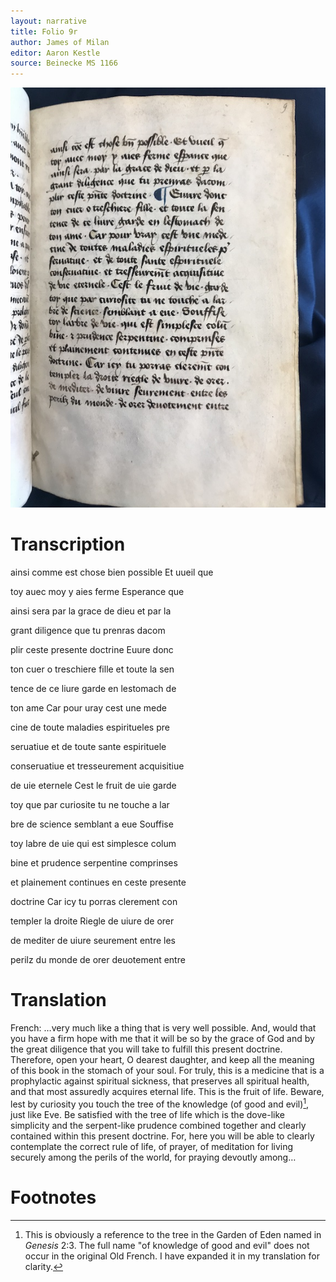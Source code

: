 ```yaml
---
layout: narrative
title: Folio 9r
author: James of Milan
editor: Aaron Kestle
source: Beinecke MS 1166
---
```


![Beinecke MS 1166 Folio 9R](https://raw.githubusercontent.com/oldfrenchtexts/L-aiguillon-d-amour-divine/master/assets/9R.jpg)

# Transcription

ainsi comme est chose bien possible Et uueil que

toy auec moy y aies ferme Esperance que

ainsi sera par la grace de dieu et par la

grant diligence que tu prenras dacom

plir ceste presente doctrine Euure donc

ton cuer o treschiere fille et toute la sen

tence de ce liure garde en lestomach de

ton ame Car pour uray cest une mede

cine de toute maladies espiritueles pre

seruatiue et de toute sante espirituele

conseruatiue et tresseurement acquisitiue

de uie eternele Cest le fruit de uie garde

toy que par curiosite tu ne touche a lar

bre de science semblant a eue Souffise

toy labre de uie qui est simplesce colum

bine et prudence serpentine comprinses

et plainement continues en ceste presente

doctrine Car icy tu porras clerement con

templer la droite Riegle de uiure de orer

de mediter de uiure seurement entre les

perilz du monde de orer deuotement entre

# Translation

French: …very much like a thing that is very well possible. And, would that you have a firm hope with me that it will be so by the grace of God and by the great diligence that you will take to fulfill this present doctrine. Therefore, open your heart, O dearest daughter, and keep all the meaning of this book in the stomach of your soul. For truly, this is a medicine that is a prophylactic against spiritual sickness, that preserves all spiritual health, and that most assuredly acquires eternal life. This is the fruit of life. Beware, lest by curiosity you touch the tree of the knowledge (of good and evil)[^1], just like Eve. Be satisfied with the tree of life which is the dove-like simplicity and the serpent-like prudence combined together and clearly contained within this present doctrine. For, here you will be able to clearly contemplate the correct rule of life, of prayer, of meditation for living securely among the perils of the world, for praying devoutly among… 

# Footnotes

[^1]: This is obviously a reference to the tree in the Garden of Eden named in *Genesis* 2:3. The full name "of knowledge of good and evil" does not occur in the original Old French. I have expanded it in my translation for clarity. 
